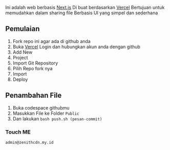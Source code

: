 Ini adalah web berbasis [Next.js](https://nextjs.org) Di buat berdasarkan [Vercel](https://vercel.com/)
Bertujuan untuk memudahkan dalam sharing file
Berbasis UI yang simpel dan sederhana

## Pemulaian
1. Fork repo ini agar ada di github anda
2. Buka [Vercel](https://vercel.com/) Login dan hubungkan akun anda dengan github
3. Add New
4. Project
5. Import Git Repository
6. Pilih Repo fork nya
7. Import
8. Deploy

## Penambahan File
1. Buka codespace githubmu
2. Masukkan File ke Folder `Public`
3. Dan lakukan `bash push.sh (pesan-commit)`

### Touch ME
`admin@zenithcdn.my.id`
